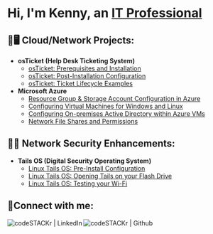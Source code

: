 <h1>Hi, I'm Kenny, an <a href="https://linkedin.com/in/Josh">IT Professional</a></h1>

<h2>📶🖥️ Cloud/Network Projects:</h2>

- <b>osTicket (Help Desk Ticketing System)</b>
  - [osTicket: Prerequisites and Installation](https://github.com/ktrantech/osticket-prereqs)
  - [osTicket: Post-Installation Configuration](https://github.com/ktrantech/post-install-config)
  - [osTicket: Ticket Lifecycle Examples](https://github.com/ktrantech/ostick-lifecycle-example)
- <b>Microsoft Azure</b>
  - [Resource Group & Storage Account Configuration in Azure](https://github.com/ktrantech/azure-intro)
  - [Configuring Virtual Machines for Windows and Linux](https://github.com/ktrantech/creating-vm)
  - [Configuring On-premises Active Directory within Azure VMs](https://github.com/ktrantech/config-ad)
  - [Network File Shares and Permissions](https://github.com/ktrantech/network-file-shares-permissions)
 

<h2>🔐🛜 Network Security Enhancements:</h2>

- <b>Tails OS (Digital Security Operating System)</b>
  - [Linux Tails OS: Pre-Install Configuration](https://github.com/ktrantech/tails-os)
  - [Linux Tails OS: Opening Tails on your Flash Drive](https://github.com/ktrantech/post-install-config)
  - [Linux Tails OS: Testing your Wi-Fi](https://github.com/ktrantech/Wifi-testing)


 

<h2>🤳Connect with me:</h2>

[<img align="left" alt="codeSTACKr | LinkedIn" src="https://img.icons8.com/doodle/36/000000/linkedin--v2.png"/>][linkedin]
[<img align="left" alt="codeSTACKr | Github"  src="https://img.icons8.com/nolan/36/github.png"/>][github]

[github]: https://https://github.com/ktrantech/ktrantech
[linkedin]: https://www.linkedin.com/in/kenny-tran-careers/


